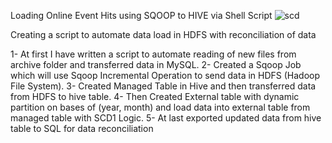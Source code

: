 Loading Online Event Hits using SQOOP to HIVE via Shell Script
![scd](https://user-images.githubusercontent.com/107995859/193507903-1e8be2d0-c1bc-44d8-b498-b8ccb8e941f2.jpeg)


Creating a script to automate data load in HDFS with reconciliation of data

1- At first I have written a script to automate reading of new files from archive folder and transferred data in MySQL.
2- Created a Sqoop Job which will use Sqoop Incremental Operation to send data in HDFS (Hadoop File System).
3- Created Managed Table in Hive and then transferred data from HDFS to hive table.
4- Then Created External table with dynamic partition on bases of (year, month) and load data into external table from managed table with SCD1 Logic.
5- At last exported updated data from hive table to SQL for data reconciliation
